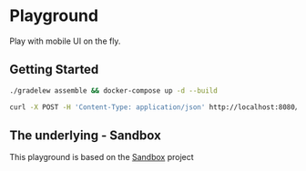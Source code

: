 # Playground

Play with mobile UI on the fly.

## Getting Started

```bash
./gradelew assemble && docker-compose up -d --build
```

```bash
curl -X POST -H 'Content-Type: application/json' http://localhost:8080/api/render -d '{"options":{"debug":true}}'
```

## The underlying - Sandbox

This playground is based on the [Sandbox](https://github.com/johnsonlee/sandbox) project
